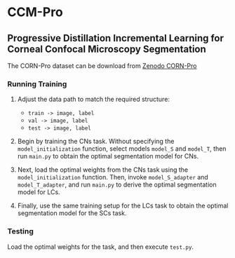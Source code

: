 # CCM-Pro
## Progressive Distillation Incremental Learning for Corneal Confocal Microscopy Segmentation

The CORN-Pro dataset can be download from [Zenodo CORN-Pro](https://doi.org/10.5281/zenodo.14263883)

### Running Training

1. Adjust the data path to match the required structure:  
   - `train -> image, label`  
   - `val -> image, label`  
   - `test -> image, label`

2. Begin by training the CNs task. Without specifying the `model_initialization` function, select models `model_S` and `model_T`, then run `main.py` to obtain the optimal segmentation model for CNs.

3. Next, load the optimal weights from the CNs task using the `model_initialization` function. Then, invoke `model_S_adapter` and `model_T_adapter`, and run `main.py` to derive the optimal segmentation model for LCs.

4. Finally, use the same training setup for the LCs task to obtain the optimal segmentation model for the SCs task.

### Testing

Load the optimal weights for the task, and then execute `test.py`.
